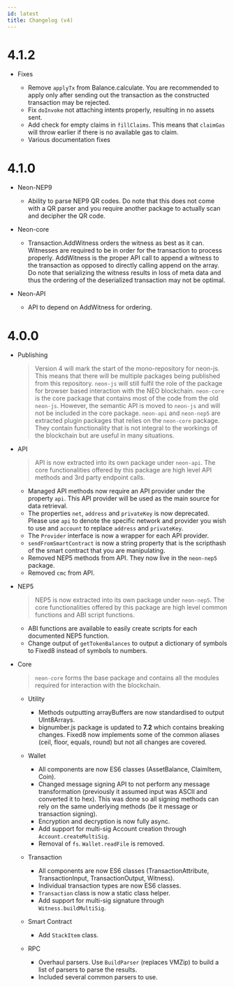 ```yaml
---
id: latest
title: Changelog (v4)
---
```


4.1.2
=====

- Fixes

  - Remove `applyTx` from Balance.calculate. You are recommended to apply only after sending out the transaction as the constructed transaction may be rejected.
  - Fix `doInvoke` not attaching intents properly, resulting in no assets sent.
  - Add check for empty claims in `fillClaims`. This means that `claimGas` will throw earlier if there is no available gas to claim.
  - Various documentation fixes

4.1.0
=====

- Neon-NEP9

  - Ability to parse NEP9 QR codes. Do note that this does not come with a QR parser and you require another package to actually scan and decipher the QR code.

- Neon-core

  - Transaction.AddWitness orders the witness as best as it can. Witnesses are required to be in order for the transaction to process properly. AddWitness is the proper API call to append a witness to the transaction as opposed to directly calling append on the array. Do note that serializing the witness results in loss of meta data and thus the ordering of the deserialized transaction may not be optimal.

- Neon-API

  - API to depend on AddWitness for ordering.


4.0.0
=====

- Publishing

  > Version 4 will mark the start of the mono-repository for neon-js. This means that there will be multiple packages being published from this repository. `neon-js` will still fulfil the role of the package for browser based interaction with the NEO blockchain. `neon-core` is the core package that contains most of the code from the old `neon-js`. However, the semantic API is moved to `neon-js` and will not be included in the core package. `neon-api` and `neon-nep5` are extracted plugin packages that relies on the `neon-core` package. They contain functionality that is not integral to the workings of the blockchain but are useful in many situations.

- API

  > API is now extracted into its own package under `neon-api`. The core functionalities offered by this package are high level API methods and 3rd party endpoint calls.
  - Managed API methods now require an API provider under the property `api`. This API provider will be used as the main source for data retrieval.
  - The properties `net`, `address` and `privateKey` is now deprecated. Please use `api` to denote the specific network and provider you wish to use and `account` to replace `address` and `privateKey`.
  - The `Provider` interface is now a wrapper for each API provider.
  - `sendFromSmartContract` is now a string property that is the scripthash of the smart contract that you are manipulating.
  - Removed NEP5 methods from API. They now live in the `neon-nep5` package.
  - Removed `cmc` from API.

- NEP5

  > NEP5 is now extracted into its own package under `neon-nep5`. The core functionalities offered by this package are high level common functions and ABI script functions.
  - ABI functions are available to easily create scripts for each documented NEP5 function.
  - Change output of `getTokenBalances` to output a dictionary of symbols to Fixed8 instead of symbols to numbers.

- Core

  > `neon-core` forms the base package and contains all the modules required for interaction with the blockchain.
  - Utility
    - Methods outputting arrayBuffers are now standardised to output UInt8Arrays.
    - bignumber.js package is updated to **7.2** which contains breaking changes. Fixed8 now implements some of the common aliases (ceil, floor, equals, round) but not all changes are covered.

  - Wallet
    - All components are now ES6 classes (AssetBalance, ClaimItem, Coin).
    - Changed message signing API to not perform any message transformation (previously it assumed input was ASCII and converted it to hex). This was done so all signing methods can rely on the same underlying methods (be it message or transaction signing).
    - Encryption and decryption is now fully async.
    - Add support for multi-sig Account creation through `Account.createMultiSig`.
    - Removal of `fs`. `Wallet.readFile` is removed.

  - Transaction
    - All components are now ES6 classes (TransactionAttribute, TransactionInput, TransactionOutput, Witness).
    - Individual transaction types are now ES6 classes.
    - `Transaction` class is now a static class helper.
    - Add support for multi-sig signature through `Witness.buildMultiSig`.

  - Smart Contract
    - Add `StackItem` class.

  - RPC
    - Overhaul parsers. Use `BuildParser` (replaces VMZip) to build a list of parsers to parse the results.
    - Included several common parsers to use.
